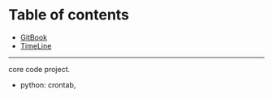 # Table of contents

- [GitBook](README.md)
- [TimeLine](timeline.md)

---

core code project.

- python: crontab,
